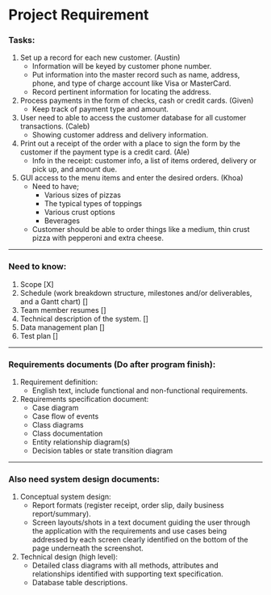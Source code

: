 # Project Requirement

### Tasks:
1. Set up a record for each new customer. (Austin)
	- Information will be keyed by customer phone number.
	- Put information into the master record such as name, address, phone, and type of charge account like Visa or MasterCard.
	- Record pertinent information for locating the address.
2. Process payments in the form of checks, cash or credit cards. (Given)
	- Keep track of payment type and amount.
3. User need to able to access the customer database for all customer transactions. (Caleb)
	- Showing customer address and delivery information.
4. Print out a receipt of the order with a place to sign the form by the customer if the payment type is a credit card. (Ale)
	- Info in the receipt: customer info, a list of items ordered, delivery or pick up, and amount due.
5. GUI access to the menu items and enter the desired orders. (Khoa)
	- Need to have;
		+ Various sizes of pizzas
		+ The typical types of toppings
		+ Various crust options
		+ Beverages
	- Customer should be able to order things like a medium, thin crust pizza with pepperoni and extra cheese.  

---
### Need to know:  
  1. Scope [X]
  2. Schedule (work breakdown structure, milestones and/or deliverables, and a Gantt chart) []
  3. Team member resumes []
  4. Technical description of the system. []
  5. Data management plan []
  6. Test plan []
---
### Requirements documents (Do after program finish):
  1. Requirement definition:  
      - English text, include functional and non-functional requirements.
  2. Requirements specification document:
		- Case diagram
		- Case flow of events
		- Class diagrams
		- Class documentation
		- Entity relationship diagram(s)
		- Decision tables or state transition diagram
---
### Also need system design documents:
  1. Conceptual system design:
		- Report formats (register receipt, order slip, daily business report/summary).
		- Screen layouts/shots in a text document guiding the user through the application with the requirements and use cases being addressed by each screen clearly identified on the bottom of the page underneath the screenshot. 
  2. Technical design (high level):
		- Detailed class diagrams with all methods, attributes and relationships identified with supporting text specification. 
		- Database table descriptions.
